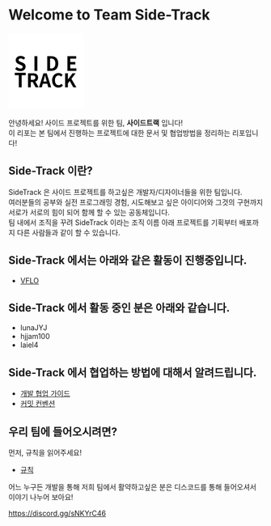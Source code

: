 # Welcome to Team Side-Track

![로고](./img/logo.png)

안녕하세요! 사이드 프로젝트를 위한 팀, **사이드트랙** 입니다!  
이 리포는 본 팀에서 진행하는 프로젝트에 대한 문서 및 협업방법을 정리하는 리포입니다!

## Side-Track 이란?

SideTrack 은 사이드 프로젝트를 하고싶은 개발자/디자이너들을 위한 팀입니다.  
여러분들의 공부와 실전 프로그래밍 경험, 시도해보고 싶은 아이디어와 그것의 구현까지 서로가 서로의 힘이 되어 함께 할 수 있는 공동체입니다.  
팀 내에서 조직을 꾸려 SideTrack 이라는 조직 이름 아래 프로젝트를 기획부터 배포까지 다른 사람들과 같이 할 수 있습니다.

## Side-Track 에서는 아래와 같은 활동이 진행중입니다.

- [VFLO](./vflo/readme.md)

## Side-Track 에서 활동 중인 분은 아래와 같습니다.

- lunaJYJ
- hjjam100
- laiel4

## Side-Track 에서 협업하는 방법에 대해서 알려드립니다.

- [개발 협업 가이드](./convention/collaboration.md)
- [커밋 컨벤션](./convention/commit.md)

## 우리 팀에 들어오시려면?

먼저, 규칙을 읽어주세요!

- [규칙](./rule.md)

어느 누구든 개발을 통해 저희 팀에서 활약하고싶은 분은 디스코드를 통해 들어오셔서 이야기 나누어 보아요!

https://discord.gg/sNKYrC46
